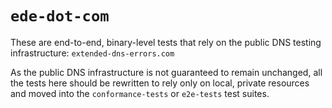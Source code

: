 # `ede-dot-com`

These are end-to-end, binary-level tests that rely on the public DNS testing infrastructure: `extended-dns-errors.com`

As the public DNS infrastructure is not guaranteed to remain unchanged, all the tests here should be rewritten to rely only on local, private resources and moved into the `conformance-tests` or `e2e-tests` test suites.
